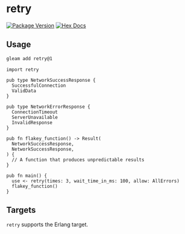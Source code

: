 # retry

[![Package Version](https://img.shields.io/hexpm/v/retry)](https://hex.pm/packages/retry)
[![Hex Docs](https://img.shields.io/badge/hex-docs-ffaff3)](https://hexdocs.pm/retry/)

## Usage

```sh
gleam add retry@1
```

```gleam
import retry

pub type NetworkSuccessResponse {
  SuccessfulConnection
  ValidData
}

pub type NetworkErrorResponse {
  ConnectionTimeout
  ServerUnavailable
  InvalidResponse
}

pub fn flakey_function() -> Result(
  NetworkSuccessResponse,
  NetworkSuccessResponse,
) {
  // A function that produces unpredictable results
}

pub fn main() {
  use <- retry(times: 3, wait_time_in_ms: 100, allow: AllErrors)
  flakey_function()
}
```

## Targets

`retry` supports the Erlang target.
